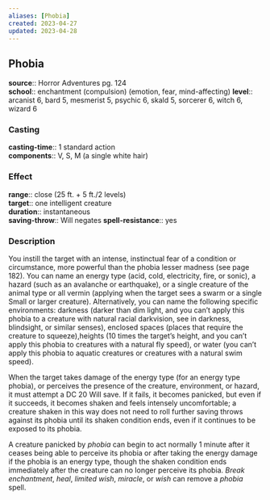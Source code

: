 ```yaml
---
aliases: [Phobia]
created: 2023-04-27
updated: 2023-04-28
---
```


## Phobia

**source**:: Horror Adventures pg. 124  
**school**:: enchantment (compulsion) (emotion, fear, mind-affecting)
**level**:: arcanist 6, bard 5, mesmerist 5, psychic 6, skald 5, sorcerer 6, witch 6, wizard 6

### Casting

**casting-time**:: 1 standard action  
**components**:: V, S, M (a single white hair)

### Effect

**range**:: close (25 ft. + 5 ft./2 levels)  
**target**:: one intelligent creature  
**duration**:: instantaneous  
**saving-throw**:: Will negates
**spell-resistance**:: yes

### Description

You instill the target with an intense, instinctual fear of a condition or circumstance, more powerful than the phobia lesser madness (see page 182). You can name an energy type (acid, cold, electricity, fire, or sonic), a hazard (such as an avalanche or earthquake), or a single creature of the animal type or all vermin (applying when the target sees a swarm or a single Small or larger creature). Alternatively, you can name the following specific environments: darkness (darker than dim light, and you can’t apply this phobia to a creature with natural racial darkvision, see in darkness, blindsight, or similar senses), enclosed spaces (places that require the creature to squeeze),heights (10 times the target’s height, and you can’t apply this phobia to creatures with a natural fly speed), or water (you can’t apply this phobia to aquatic creatures or creatures with a natural swim speed).  
  
When the target takes damage of the energy type (for an energy type phobia), or perceives the presence of the creature, environment, or hazard, it must attempt a DC 20 Will save. If it fails, it becomes panicked, but even if it succeeds, it becomes shaken and feels intensely uncomfortable; a creature shaken in this way does not need to roll further saving throws against its phobia until its shaken condition ends, even if it continues to be exposed to its phobia.  
  
A creature panicked by *phobia* can begin to act normally 1 minute after it ceases being able to perceive its phobia or after taking the energy damage if the phobia is an energy type, though the shaken condition ends immediately after the creature can no longer perceive its phobia. *Break enchantment*, *heal*, *limited wish*, *miracle*, or *wish* can remove a *phobia* spell.
